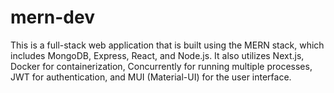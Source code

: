 # mern-dev
 This is a full-stack web application that is built using the MERN stack, which includes MongoDB, Express, React, and Node.js. It also utilizes Next.js, Docker for containerization, Concurrently for running multiple processes, JWT for authentication, and MUI (Material-UI) for the user interface.

